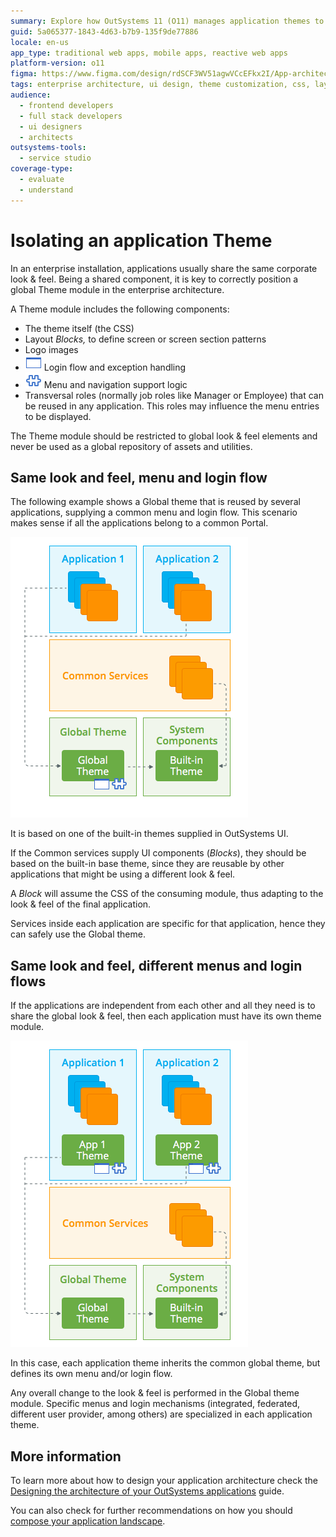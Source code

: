 ```yaml
---
summary: Explore how OutSystems 11 (O11) manages application themes to ensure consistent enterprise look & feel while allowing customization.
guid: 5a065377-1843-4d63-b7b9-135f9de77886
locale: en-us
app_type: traditional web apps, mobile apps, reactive web apps
platform-version: o11
figma: https://www.figma.com/design/rdSCF3WV51agwVCcEFkx2I/App-architecture?node-id=1-1739&t=WkNS4cBkPZHvTban-1
tags: enterprise architecture, ui design, theme customization, css, layout design
audience:
  - frontend developers
  - full stack developers
  - ui designers
  - architects
outsystems-tools:
  - service studio
coverage-type:
  - evaluate
  - understand
---
```


# Isolating an application Theme

In an enterprise installation, applications usually share the same corporate look & feel. Being a shared component, it is key to correctly position a global Theme module in the enterprise architecture.

A Theme module includes the following components:

* The theme itself (the CSS)
* Layout _Blocks,_ to define screen or screen section patterns
* Logo images
* ![Diagram illustrating login flow and exception handling components in an application theme.](images/isolating-app-theme_0.png "Login Flow and Exception Handling Components") Login flow and exception handling
* ![Diagram showing menu and navigation support logic within an application theme.](images/isolating-app-theme_1.png "Menu and Navigation Support Logic") Menu and navigation support logic
* Transversal roles (normally job roles like Manager or Employee) that can be reused in any application. This roles may influence the menu entries to be displayed.

<div class="warning" markdown="1">

The Theme module should be restricted to global look & feel elements and never be used as a global repository of assets and utilities.

</div>

## Same look and feel, menu and login flow

The following example shows a Global theme that is reused by several applications, supplying a common menu and login flow. This scenario makes sense if all the applications belong to a common Portal.

![Architecture diagram depicting global theme reuse across multiple applications, with common services and system components.](images/isolating-app-theme_2.png "Global Theme Reuse Across Applications")

It is based on one of the built-in themes supplied in OutSystems UI.

If the Common services supply UI components (_Blocks_), they should be based on the built-in base theme, since they are reusable by other applications that might be using a different look & feel.

A _Block_ will assume the CSS of the consuming module, thus adapting to the look & feel of the final application.

Services inside each application are specific for that application, hence they can safely use the Global theme.

## Same look and feel, different menus and login flows

If the applications are independent from each other and all they need is to share the global look & feel, then each application must have its own theme module.

![Architecture diagram showing independent application themes inheriting from a global theme, with separate app themes and common services.](images/isolating-app-theme_3.png "Independent Application Themes Inheriting Global Theme")

In this case, each application theme inherits the common global theme, but defines its own menu and/or login flow.

Any overall change to the look & feel is performed in the Global theme module. Specific menus and login mechanisms (integrated, federated, different user provider, among others) are specialized in each application theme.

## More information

To learn more about how to design your application architecture check the [Designing the architecture of your OutSystems applications](../intro.md) guide.

You can also check for further recommendations on how you should [compose your application landscape](06-app-composition.md).
